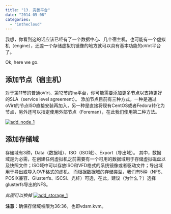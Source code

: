 ```yaml
---
title: "13. 完善平台"
date: "2014-05-08"
categories: 
  - "inthecloud"
---
```


我想，你看到这的话应该已经有了一个数据中心、几个宿主机，也可能有一个虚拟机（engine），还差一个存储虚拟机镜像的地方就可以具有基本功能的oVirt平台了。

Ok, here we go.

## 添加节点（宿主机）

对于第11节的普通oVirt、第12节的ha平台，你可能需要添加更多节点以支持更好的SLA（service level agreement）。 添加节点目前有三种方式，一种是通过oVirt的节点ISO直接安装再加入，另一种是直接将现有CentOS或者Fedora转化为节点，另外还可以指定使用外部节点（Foreman），在此我们使用第二种方法。

[![add_node_1](/blog/post/images/add_node_1.png)](http://blog.lofyer.org/6-4-complete-ovirt/add_node_1/)

## 添加存储域

存储域有3种，Data（数据域）、ISO（ISO域）、Export（导出域）。 其中，数据域是为必需，在创建任何虚拟机之前需要有一个可用的数据域用于存储虚拟磁盘以及快照文件；ISO域中可以存放ISO和VFD格式的系统镜像或者驱动文件；导出域用于导出或导入OVF格式的虚机。 而根据数据域的存储类型，我们有5种（NFS、POSIX兼容、Glusterfs、iSCSI、光纤）可选，在此，建议（为什么？）选择glusterfs导出的NFS。

_此图可以换掉_ [![add_storage_1](/blog/post/images/add_storage_1.png)](http://blog.lofyer.org/6-4-complete-ovirt/add_storage_1/)

**注意**：确保存储域权限为36:36，也即vdsm.kvm。
